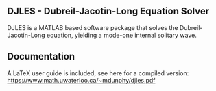 ## DJLES - Dubreil-Jacotin-Long Equation Solver

DJLES is a MATLAB based software package that solves the Dubreil-Jacotin-Long equation, yielding a mode-one internal solitary wave.

## Documentation

A LaTeX user guide is included, see here for a compiled version: https://www.math.uwaterloo.ca/~mdunphy/djles.pdf

